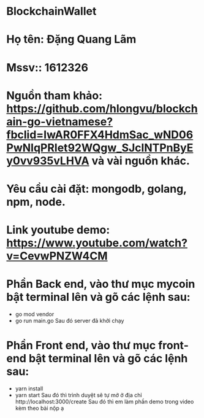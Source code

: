 # BlockchainWallet
# Họ tên: Đặng Quang Lãm
# Mssv:: 1612326
# Nguồn tham khảo: https://github.com/hlongvu/blockchain-go-vietnamese?fbclid=IwAR0FFX4HdmSac_wND06PwNIqPRIet92WQgw_SJclNTPnByEy0vv935vLHVA và vài nguồn khác.
# Yêu cầu cài đặt: mongodb, golang, npm, node.
# Link youtube demo: https://www.youtube.com/watch?v=CevwPNZW4CM

# Phần Back end, vào thư mục mycoin bật terminal lên và gõ các lệnh sau:
 - go mod vendor
 - go run main.go
Sau đó server đã khởi chạy

# Phần Front end, vào thư mục front-end bật terminal lên  và gõ các lệnh sau: 
- yarn install
- yarn start
Sau đó thì trình duyệt sẽ tự mở ở địa chỉ http://localhost:3000/create
Sau đó thì em làm phần demo trong video kèm theo bài nộp ạ
